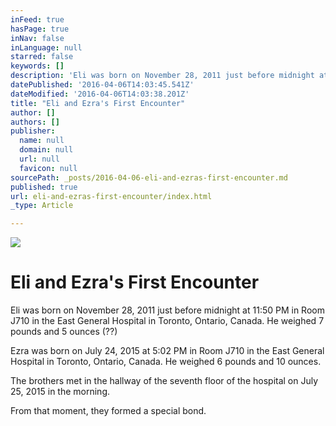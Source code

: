 ```yaml
---
inFeed: true
hasPage: true
inNav: false
inLanguage: null
starred: false
keywords: []
description: 'Eli was born on November 28, 2011 just before midnight at 11:50 PM in Room J710 in the East General Hospital in Toronto, Ontario, Canada. He weighed 7 pounds and 5 ounces (??)'
datePublished: '2016-04-06T14:03:45.541Z'
dateModified: '2016-04-06T14:03:38.201Z'
title: "Eli and Ezra's First Encounter"
author: []
authors: []
publisher:
  name: null
  domain: null
  url: null
  favicon: null
sourcePath: _posts/2016-04-06-eli-and-ezras-first-encounter.md
published: true
url: eli-and-ezras-first-encounter/index.html
_type: Article

---
```

![](https://the-grid-user-content.s3-us-west-2.amazonaws.com/57edc9bb-f587-44f7-9a25-3a1da48f191c.jpg)

# Eli and Ezra's First Encounter

Eli was born on November 28, 2011 just before midnight at 11:50 PM in Room J710 in the East General Hospital in Toronto, Ontario, Canada. He weighed 7 pounds and 5 ounces (??)

Ezra was born on July 24, 2015 at 5:02 PM in Room J710 in the East General Hospital in Toronto, Ontario, Canada. He weighed 6 pounds and 10 ounces.

The brothers met in the hallway of the seventh floor of the hospital on July 25, 2015 in the morning.

From that moment, they formed a special bond.